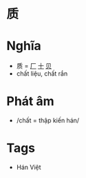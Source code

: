 # 质

# Nghĩa
* 质 = [厂](厂.md) [十](十.md) [贝](贝.md)
* chất liệu, chất rắn

# Phát âm
* /chất = thập kiến hán/

# Tags
* Hán Việt

<script>window.HANZI_FIELD='质';</script>
